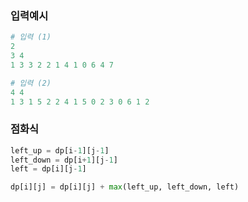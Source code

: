 ### 입력예시

```python
# 입력 (1)
2
3 4
1 3 3 2 2 1 4 1 0 6 4 7

# 입력 (2)
4 4
1 3 1 5 2 2 4 1 5 0 2 3 0 6 1 2
```

### 점화식

```python 
left_up = dp[i-1][j-1]
left_down = dp[i+1][j-1] 
left = dp[i][j-1]

dp[i][j] = dp[i][j] + max(left_up, left_down, left)
```